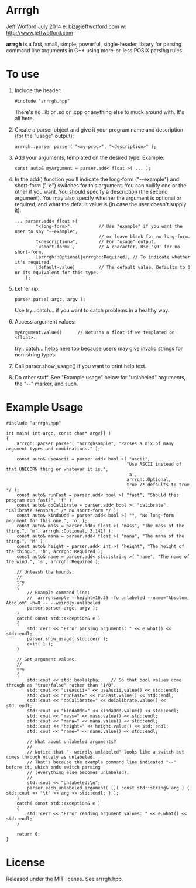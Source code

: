Arrrgh
======

Jeff Wofford
July 2014
e:  biz@jeffwofford.com
w:  http://www.jeffwofford.com

**arrrgh** is a fast, small, simple, powerful, single-header library for parsing command line arguments in C++
using more-or-less POSIX parsing rules.

# To use

1.	Include the header:

		#include "arrrgh.hpp"

	There's no .lib or .so or .cpp or anything else to muck around with. It's all here.

2.	Create a parser object and give it your program name and description (for the "usage" output):

		arrrgh::parser parser( "<my-prog>", "<description>" );

3.	Add your arguments, templated on the desired type. Example:

		const auto& myArgument = parser.add< float >( ... );

4.	In the add() function you'll indicate the long-form ("--example") and short-form ("-e") switches for this 
	argument. You can nullify one or the other if you want.
	You should specify a description (the second argument).
	You may also specify whether the argument is optional or required, and what the default value is (in case 
	the user doesn't supply it):

		... parser.add< float >(
				"<long-form>",			// Use "example" if you want the user to say "--example", 
										// or leave blank for no long-form.
				"<description>",		// For "usage" output.
				'<short-form>', 		// A character. Use '\0' for no short-form.
				[arrrgh::Optional|arrrgh::Required], // To indicate whether it's required.
				[default-value] 		// The default value. Defaults to 0 or its equivalent for this type.
			);

5.	Let 'er rip:

		parser.parse( argc, argv );

	Use try...catch... if you want to catch problems in a healthy way.

6.	Access argument values:

		myArgument.value()		// Returns a float if we templated on <float>.

	try...catch... helps here too because users may give invalid strings for non-string types.

7.	Call parser.show_usage() if you want to print help text.

8.	Do other stuff. See "Example usage" below for "unlabeled" arguments, the "--" marker, and such.

# Example Usage

	#include "arrrgh.hpp"

	int main( int argc, const char* argv[] )
	{
		arrrgh::parser parser( "arrrghsample", "Parses a mix of many argument types and combinations." );
		
		const auto& useAscii = parser.add< bool >( "ascii",
												  "Use ASCII instead of that UNICORN thing or whatever it is.",
												  'a',
												  arrrgh::Optional,
												  true /* defaults to true */ );
		const auto& runFast = parser.add< bool >( "fast", "Should this program run fast?", 'f' );
		const auto& doCalibrate = parser.add< bool >( "calibrate", "Calibrate sensors." /* no short-form */ );
		const auto& kindaOdd = parser.add< bool >( "", "No long-form argument for this one.", 'o' );
		const auto& mass = parser.add< float >( "mass", "The mass of the thing.", 'm', arrrgh::Optional, 3.141f );
		const auto& mana = parser.add< float >( "mana", "The mana of the thing.", 'M' );
		const auto& height = parser.add< int >( "height", "The height of the thing.", 'h', arrrgh::Required );
		const auto& name = parser.add< std::string >( "name", "The name of the wind.", 's', arrrgh::Required );
		
		// Unleash the hounds.
		//
		try
		{
			// Example command line:
			//	arrrghsample --height=16.25 -fo unlabeled --name="Absolom, Absolom" -h=8 -- --weirdly-unlabeled
			parser.parse( argc, argv );
		}
		catch( const std::exception& e )
		{
			std::cerr << "Error parsing arguments: " << e.what() << std::endl;
			parser.show_usage( std::cerr );
			exit( 1 );
		}

		// Get argument values.
		//
		try
		{
			std::cout << std::boolalpha;	// So that bool values come through as "true/false" rather than "1/0".
			std::cout << "useAscii=" << useAscii.value() << std::endl;
			std::cout << "runFast=" << runFast.value() << std::endl;
			std::cout << "doCalibrate=" << doCalibrate.value() << std::endl;
			std::cout << "kindaOdd=" << kindaOdd.value() << std::endl;
			std::cout << "mass=" << mass.value() << std::endl;
			std::cout << "mana=" << mana.value() << std::endl;
			std::cout << "height=" << height.value() << std::endl;
			std::cout << "name=" << name.value() << std::endl;
			
			// What about unlabeled arguments?
			//
			// Notice that "--weirdly-unlabeled" looks like a switch but comes through nicely as unlabeled.
			// That's because the example command line indicated "--" before it, which ends switch parsing
			// (everything else becomes unlabeled).
			//
			std::cout << "Unlabeled:\n";
			parser.each_unlabeled_argument( []( const std::string& arg ) { std::cout << "\t" << arg << std::endl; } );
		}
		catch( const std::exception& e )
		{
			std::cerr << "Error reading argument values: " << e.what() << std::endl;
		}
		
		return 0;
	}

# License

Released under the MIT license. See arrrgh.hpp.